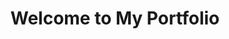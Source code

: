 ---
layout: base
title: Welcome to My Portfolio
components:
  - type: hero
    data:
      title: Hi, I'm a Creative Developer
      subtitle: Building beautiful and functional web experiences
  - type: text-block
    data:
      content: |
        I specialize in creating modern web applications with a focus on user experience and performance.
  - type: project-grid
    data:
      projects:
        - title: Project One
          description: A beautiful web application
          image: /images/project1.jpg
          url: /projects/project-one
        - title: Project Two
          description: An innovative platform
          image: /images/project2.jpg
          url: /projects/project-two
        - title: Project Three
          description: A creative solution
          image: /images/project3.jpg
          url: /projects/project-three
---